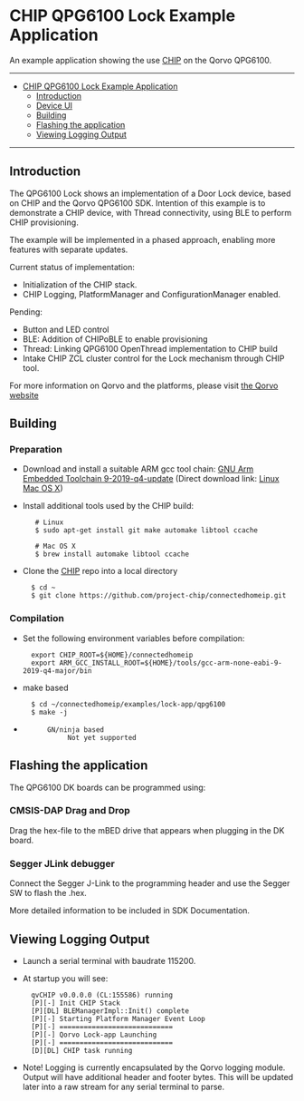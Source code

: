# CHIP QPG6100 Lock Example Application

An example application showing the use
[CHIP](https://github.com/project-chip/connectedhomeip) on the Qorvo QPG6100.

<hr>

-   [CHIP QPG6100 Lock Example Application](#chip-qpg6100-lock-example-application)
    -   [Introduction](#introduction)
    -   [Device UI](#device-ui)
    -   [Building](#building)
    -   [Flashing the application](#flashing-the-application)
    -   [Viewing Logging Output](#viewing-logging-output)

<hr>

<a name="introduction"></a>

## Introduction

The QPG6100 Lock shows an implementation of a Door Lock device, based on CHIP
and the Qorvo QPG6100 SDK. Intention of this example is to demonstrate a CHIP
device, with Thread connectivity, using BLE to perform CHIP provisioning.

The example will be implemented in a phased approach, enabling more features
with separate updates.

Current status of implementation:

-   Initialization of the CHIP stack.
-   CHIP Logging, PlatformManager and ConfigurationManager enabled.

Pending:

-   Button and LED control
-   BLE: Addition of CHIPoBLE to enable provisioning
-   Thread: Linking QPG6100 OpenThread implementation to CHIP build
-   Intake CHIP ZCL cluster control for the Lock mechanism through CHIP tool.

For more information on Qorvo and the platforms, please visit
[the Qorvo website](www.qorvo.com)

<a name="building"></a>

## Building

### Preparation

-   Download and install a suitable ARM gcc tool chain:
    [GNU Arm Embedded Toolchain 9-2019-q4-update](https://developer.arm.com/tools-and-software/open-source-software/developer-tools/gnu-toolchain/gnu-rm/downloads)
    (Direct download link:
    [Linux](https://armkeil.blob.core.windows.net/developer/Files/downloads/gnu-rm/9-2019q4/gcc-arm-none-eabi-9-2019-q4-major-x86_64-linux.tar.bz2)
    [Mac OS X](https://armkeil.blob.core.windows.net/developer/Files/downloads/gnu-rm/9-2019q4/gcc-arm-none-eabi-9-2019-q4-major-mac.tar.bz2))

*   Install additional tools used by the CHIP build:

           # Linux
           $ sudo apt-get install git make automake libtool ccache

           # Mac OS X
           $ brew install automake libtool ccache

-   Clone the [CHIP](https://github.com/project-chip/connectedhomeip) repo into
    a local directory

          $ cd ~
          $ git clone https://github.com/project-chip/connectedhomeip.git

### Compilation

-   Set the following environment variables before compilation:

          export CHIP_ROOT=${HOME}/connectedhomeip
          export ARM_GCC_INSTALL_ROOT=${HOME}/tools/gcc-arm-none-eabi-9-2019-q4-major/bin

*   make based

          $ cd ~/connectedhomeip/examples/lock-app/qpg6100
          $ make -j

*           GN/ninja based
                 Not yet supported

<a name="flashing-the-application"></a>

## Flashing the application

The QPG6100 DK boards can be programmed using:

### CMSIS-DAP Drag and Drop

Drag the hex-file to the mBED drive that appears when plugging in the DK board.

### Segger JLink debugger

Connect the Segger J-Link to the programming header and use the Segger SW to
flash the .hex.

More detailed information to be included in SDK Documentation.

<a name="viewing-logging-output"></a>

## Viewing Logging Output

-   Launch a serial terminal with baudrate 115200.
-   At startup you will see:

          qvCHIP v0.0.0.0 (CL:155586) running
          [P][-] Init CHIP Stack
          [P][DL] BLEManagerImpl::Init() complete
          [P][-] Starting Platform Manager Event Loop
          [P][-] ============================
          [P][-] Qorvo Lock-app Launching
          [P][-] ============================
          [D][DL] CHIP task running

-   Note! Logging is currently encapsulated by the Qorvo logging module. Output
    will have additional header and footer bytes. This will be updated later
    into a raw stream for any serial terminal to parse.
